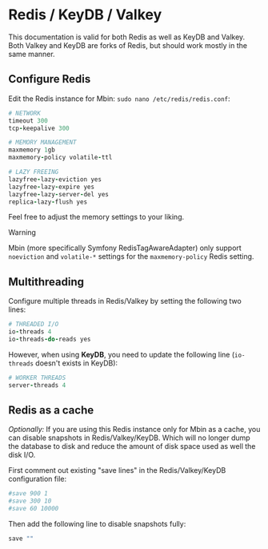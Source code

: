 # Redis / KeyDB / Valkey

This documentation is valid for both Redis as well as KeyDB and Valkey. Both Valkey and KeyDB are forks of Redis, but should work mostly in the same manner.

## Configure Redis

Edit the Redis instance for Mbin: `sudo nano /etc/redis/redis.conf`:

```ruby
# NETWORK
timeout 300
tcp-keepalive 300

# MEMORY MANAGEMENT
maxmemory 1gb
maxmemory-policy volatile-ttl

# LAZY FREEING
lazyfree-lazy-eviction yes
lazyfree-lazy-expire yes
lazyfree-lazy-server-del yes
replica-lazy-flush yes
```

Feel free to adjust the memory settings to your liking.

> [!WARNING]
> Mbin (more specifically Symfony RedisTagAwareAdapter) only support `noeviction` and `volatile-*` settings for the `maxmemory-policy` Redis setting.

## Multithreading

Configure multiple threads in Redis/Valkey by setting the following two lines:

```ruby
# THREADED I/O
io-threads 4
io-threads-do-reads yes
```

However, when using **KeyDB**, you need to update the following line (`io-threads` doesn't exists in KeyDB):

```ruby
# WORKER THREADS
server-threads 4
```

## Redis as a cache

_Optionally:_ If you are using this Redis instance only for Mbin as a cache, you can disable snapshots in Redis/Valkey/KeyDB. Which will no longer dump the database to disk and reduce the amount of disk space used as well the disk I/O.

First comment out existing "save lines" in the Redis/Valkey/KeyDB configuration file:

```ruby
#save 900 1
#save 300 10
#save 60 10000
```

Then add the following line to disable snapshots fully:

```ruby
save ""
```
